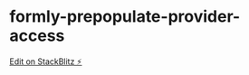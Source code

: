 # formly-prepopulate-provider-access

[Edit on StackBlitz ⚡️](https://stackblitz.com/edit/formly-prepopulate-provider-access)